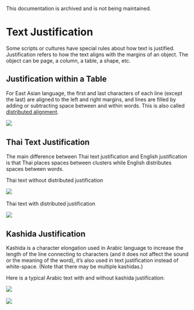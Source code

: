 This documentation is archived and is not being maintained.

# Text Justification

Some scripts or cultures have special rules about how text is justified. Justification refers to how the text aligns with the margins of an object. The object can be page, a column, a table, a shape, etc.

## Justification within a Table

For East Asian language, the first and last characters of each line (except the last) are aligned to the left and right margins, and lines are filled by adding or subtracting space between and within words. This is also called [distributed alignment](https://technet.microsoft.com/en-us/library/dd948449(v=office.12).aspx#gt_dae18ea5-2a98-4e10-9570-7f4ac695c6b8).

![](/media/hubs/globalization/IC868523.png) 

## Thai Text Justification

The main difference between Thai text justification and English justification is that Thai places spaces between clusters while English distributes spaces between words.

Thai text without distributed justification

![](/media/hubs/globalization/IC868527.png) 

Thai text with distributed justification

![](/media/hubs/globalization/IC868526.png) 

## Kashida Justification

Kashida is a character elongation used in Arabic language to increase the length of the line connecting to characters (and it does not affect the sound or the meaning of the word), it’s also used in text justification instead of white-space. (Note that there may be multiple kashidas.)

Here is a typical Arabic text with and without kashida justification:

![](/media/hubs/globalization/IC868524.png) 

![](/media/hubs/globalization/IC868525.png) 


